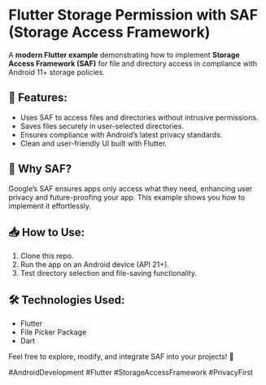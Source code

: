 <!DOCTYPE html>
<html lang="en">
<head>
  <meta charset="UTF-8">
  <meta name="viewport" content="width=device-width, initial-scale=1.0">
  <title>Flutter Storage Permission with SAF</title>
</head>
<body>
  <h1>Flutter Storage Permission with SAF (Storage Access Framework)</h1>
  <p>
    A <strong>modern Flutter example</strong> demonstrating how to implement 
    <strong>Storage Access Framework (SAF)</strong> for file and directory access in compliance with Android 11+ storage policies.
  </p>

  <h2>🚀 Features:</h2>
  <ul>
    <li>Uses SAF to access files and directories without intrusive permissions.</li>
    <li>Saves files securely in user-selected directories.</li>
    <li>Ensures compliance with Android’s latest privacy standards.</li>
    <li>Clean and user-friendly UI built with Flutter.</li>
  </ul>

  <h2>🔑 Why SAF?</h2>
  <p>
    Google’s SAF ensures apps only access what they need, enhancing user privacy and future-proofing your app. 
    This example shows you how to implement it effortlessly.
  </p>

  <h2>📥 How to Use:</h2>
  <ol>
    <li>Clone this repo.</li>
    <li>Run the app on an Android device (API 21+).</li>
    <li>Test directory selection and file-saving functionality.</li>
  </ol>

  <h2>🛠 Technologies Used:</h2>
  <ul>
    <li>Flutter</li>
    <li>File Picker Package</li>
    <li>Dart</li>
  </ul>

  <p>
    Feel free to explore, modify, and integrate SAF into your projects! 🚀
  </p>

  <footer>
    <p>#AndroidDevelopment #Flutter #StorageAccessFramework #PrivacyFirst</p>
  </footer>
</body>
</html>
